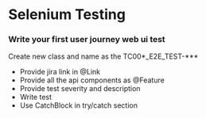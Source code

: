 # Selenium Testing

### Write your first user journey web ui test
Create new class and name as the TC00*_E2E_TEST-***
- Provide jira link in @Link
- Provide all the api components as @Feature
- Provide test severity and description
- Write test
- Use CatchBlock in try/catch section